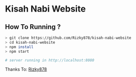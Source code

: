 # Kisah Nabi Website


## How To Running ?

```bash
> git clone https://github.com/Rizky878/kisah-nabi-website
> cd kisah-nabi-website
> npm install
> npm start

# server running in http://localhost:8080
```

Thanks To:
[Rizky878](`https://github.com/Rizky878`)

